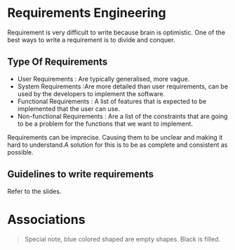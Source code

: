 # Requirements Engineering

Requirement is very difficult to write because brain is optimistic. One of the best ways to write a requirement is to divide and conquer.

## Type Of Requirements

- User Requirements : Are typically generalised, more vague.
- System Requirements :Are more detailed than user requirements, can be used by the developers to implement the software.
- Functional Requirements : A list of features that is expected to be implemented that the user can use.
- Non-functional Requirements : Are a list of the constraints that are going to be a problem for the functions that we want to implement.

Requirements can be imprecise. Causing them to be unclear and making it hard to understand.A solution for this is to be as complete and consistent as possible.

## Guidelines to write requirements

Refer to the slides.

# Associations

> Special note, blue colored shaped are empty shapes. Black is filled.

